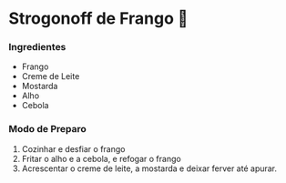 # Strogonoff de Frango :chicken:

### Ingredientes

- Frango
- Creme de Leite
- Mostarda
- Alho
- Cebola



### Modo de Preparo

1. Cozinhar e desfiar o frango
2. Fritar o alho e a cebola, e refogar o frango
3. Acrescentar o creme de leite, a mostarda e deixar ferver até apurar.










